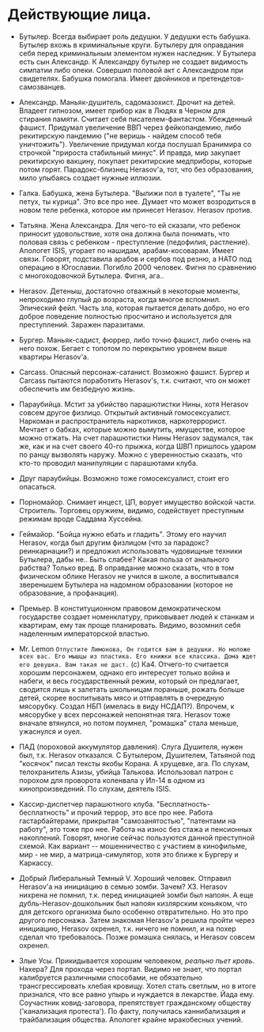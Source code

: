 
# Действующие лица.

- Бутылер. Всегда выбирает роль дедушки. У дедушки есть бабушка. Бутылер вхожь в криминальные круги. Бутылеру для оправдания себя перед криминальным элементом нужен наследник. У Бутылера есть сын Александр. К Александру бутылер не создает видимость симпатии либо опеки. Совершил половой акт с Александром при свидетелях. Бабушка помогала. Имеет двойников и претендетов-самозванцев.

- Александр. Маньяк-душитель, садомазохист. Дрочит на детей. Владеет гипнозом, имеет прибор как в Людях в Черном для стирания памяти. Считает себя писателем-фантастом. Убежденный фашист. Придумал увеличение ВВП через фейкопандемию, либо рекитирскую пандемию ("не веришь - найдем способ тебя уничтожить"). Увеличение придумал когда послушал Бранимира со строчкой "прироста стабильный минус". И правда, мир закупает рекитирскую вакцину, покупает рекитирские медприборы, которые потом горят. Парадокс-близнец Herasov'а, тот, что без образования, мило улыбаясь создает нужные иллюзии.

- Галка. Бабушка, жена Бутылера. "Вылижи пол в туалете", "Ты не петух, ты курица". Это все про нее. Думает что может возродиться в новом теле ребенка, которое им принесет Herasov. Herasov против.

- Татьяна. Жена Александра. Для чего-то ей сказали, что ребенок приносит удовольствие, хотя она должна была понимать, что половая связь с ребенком - преступление (педофилия, растление). Апологет ISIS, угорает по нашидам, арабам-косоварам. Имеет связи. Говорят, подставила арабов и сербов под резню, а НАТО под операцию в Югославии. Погибло 2000 человек. Фигня по сравнению с многоходовочкой Бутылера. Фигня, ага..

- Herasov. Детеныш, достаточно отважный в некоторые моменты, непроходимо глупый до возраста, когда многое вспомнил. Эпический фейл. Часть зла, которая пытается делать добро, но его доброе поведение полностью просчитано и используется для преступлений. Заражен паразитами.

- Бургер. Маньяк-садист, фюррер, либо точно фашист, либо очень на него похож. Бегает с топотом по перекрытию уровнем выше квартиры Herasov'а.

- Carcass. Опасный персонаж-сатанист. Возможно фашист. Бургер и Carcass пытаются поработить Herasov's, т.к. считают, что он может обеспечить им безбедную жизнь.

- Параубийца. Мстит за убийство парашютистки Нины, хотя Herasov совсем другое физлицо. Открытый активный гомосексуалист. Наркоман и распространитель наркотиков, наркотеррорист. Мечтает о бабках, которые можно вымутить, имуществе, которое можно отжать. На счет парашютистки Нины Herasov задумался, так же, как и на счет своего 40-го прыжка, когда ШВП пришлось ударом по ранцу вызволять наружу. Можно с уверенностью сказать, что кто-то проводил манипуляции с парашютами клуба.

- Друг параубийцы. Возможно тоже гомосексуалист, стоит его опасаться.

- Порномайор. Снимает инцест, ЦП, ворует имущество войской части. Строитель. Торговец оружием, видимо, содействует преступным режимам вроде Саддама Хуссейна.

- Геймайор. "Бойца нужно ебать и гладить". Этому его научил Herasov, когда был другим физлицом (что за парадокс? реинкарнации?) и предложил использовать чудовищные техники Бутылера, дабы не.. Быть слабее? Какая польза от анального рабства? Только вред. В оправдание можно сказать, что в том физическом облике Herasov не учился в школе, а воспитывался зверенышем Бутылера на надомном образовании (которое не образование, а профанация).

- Премьер. В конституционном правовом демократическом государстве создает номенклатуру, приковывает людей к станкам и квартирам, ему так проще планировать. Видимо, возомнил себя наделенным императорской властью.

- Mr. Lemon `Отпустите Лимонова, Он годится вам в дедушки. Но моложе всех вас. Его мышцы из пластика. Его книжки все классика. Дома ждет его девушка. Вам такая не даст.` (с) Ка4. Отчего-то считается хорошим персонажем, однако его интересует только война и набеги, и весь государственный режим, который он предлагает, сводится лишь к залетать школьницам пораньше, рожать больше детей, скорее воспитывать мясо и отправлять в очередную мясорубку. Создал НБП (имелась в виду НСДАП?). Впрочем, к мясорубке у всех персонажей непонятная тяга. Herasov тоже вначале втянулся, но потом поумнел, "ромашка" стала меньше, ужаснулся и оуел.

- ПАД (пороховой аккумулятор давления). Слуга Душителя, нужен был, т.к. Herasov отказался. C Бутылером, Душителем, Татьяной под "косячок" писал тексты якобы Корана. А хрущевке, ага. По слухам, телохранитель Азизы, убийца Талькова. Использовал патрон с порохом для проворота коленвала у Ил-14 в одном из кинопроизведений. По слухам, деятель ISIS.

- Кассир-диспетчер парашютного клуба. "Бесплатность-бесплатность" и прочий террор, это все про нее. Работа гастарбайтерами, прикрытая "самозанятостью", "патентами на работу", это тоже про нее. Работа на износ без стажа и пенсионных накоплений. Говорят, многие сейчас пользуются данной преступной схемой. Как вариант -- мошенничество с участием в кинофильме, мир - не мир, а матрица-симулятор, хотя это ближе к Бургеру и Каркассу.

- Добрый Либеральный Темный V. Хороший человек. Отправил Herasov'а на инициацию в семью зомби. Зачем? ХЗ. Herasov нихрена не помнил, т.к. перед инициацией зомби был напоян. А еще дубль-Herasov-дошкольник был напоян кизлярским коньяком, что для детского организма было особенно отвратительно. Но это про другого персонажа. Затем знакомая Herasov'а решила пройти через инициацию, Herasov охренел, т.к. ничего не помнил, и на похер сделал что требовалось. Позже ромашка снялась, и Herasov совсем охренел.

- Злые Усы. Прикидывается хорошим человеком, _реально пьет кровь_. Нахера? Для прохода через портал. Видимо не знает, что портал калибруется различными способами, не обязательно трансгрессировать хлебая кровищу. Хотел стать светлым, но в итоге признался, что все равно упырь и нуждается в лекарстве. Йада ему. Соучастник ковид-заговора, препятствует гражданскому обществу ('канализация протеста'). По факту, получилась каннибализация и трайбализация общества. Апологет крайне мракобесных учений.
